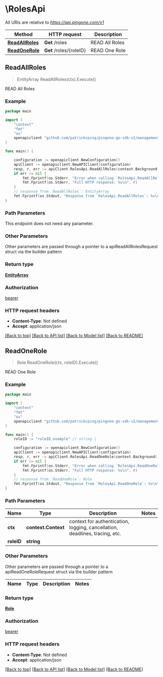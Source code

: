 # \RolesApi

All URIs are relative to *https://api.pingone.com/v1*

Method | HTTP request | Description
------------- | ------------- | -------------
[**ReadAllRoles**](RolesApi.md#ReadAllRoles) | **Get** /roles | READ All Roles
[**ReadOneRole**](RolesApi.md#ReadOneRole) | **Get** /roles/{roleID} | READ One Role



## ReadAllRoles

> EntityArray ReadAllRoles(ctx).Execute()

READ All Roles

### Example

```go
package main

import (
    "context"
    "fmt"
    "os"
    openapiclient "github.com/patrickcping/pingone-go-sdk-v2/management"
)

func main() {

    configuration := openapiclient.NewConfiguration()
    apiClient := openapiclient.NewAPIClient(configuration)
    resp, r, err := apiClient.RolesApi.ReadAllRoles(context.Background()).Execute()
    if err != nil {
        fmt.Fprintf(os.Stderr, "Error when calling `RolesApi.ReadAllRoles``: %v\n", err)
        fmt.Fprintf(os.Stderr, "Full HTTP response: %v\n", r)
    }
    // response from `ReadAllRoles`: EntityArray
    fmt.Fprintf(os.Stdout, "Response from `RolesApi.ReadAllRoles`: %v\n", resp)
}
```

### Path Parameters

This endpoint does not need any parameter.

### Other Parameters

Other parameters are passed through a pointer to a apiReadAllRolesRequest struct via the builder pattern


### Return type

[**EntityArray**](EntityArray.md)

### Authorization

[bearer](../README.md#bearer)

### HTTP request headers

- **Content-Type**: Not defined
- **Accept**: application/json

[[Back to top]](#) [[Back to API list]](../README.md#documentation-for-api-endpoints)
[[Back to Model list]](../README.md#documentation-for-models)
[[Back to README]](../README.md)


## ReadOneRole

> Role ReadOneRole(ctx, roleID).Execute()

READ One Role

### Example

```go
package main

import (
    "context"
    "fmt"
    "os"
    openapiclient "github.com/patrickcping/pingone-go-sdk-v2/management"
)

func main() {
    roleID := "roleID_example" // string | 

    configuration := openapiclient.NewConfiguration()
    apiClient := openapiclient.NewAPIClient(configuration)
    resp, r, err := apiClient.RolesApi.ReadOneRole(context.Background(), roleID).Execute()
    if err != nil {
        fmt.Fprintf(os.Stderr, "Error when calling `RolesApi.ReadOneRole``: %v\n", err)
        fmt.Fprintf(os.Stderr, "Full HTTP response: %v\n", r)
    }
    // response from `ReadOneRole`: Role
    fmt.Fprintf(os.Stdout, "Response from `RolesApi.ReadOneRole`: %v\n", resp)
}
```

### Path Parameters


Name | Type | Description  | Notes
------------- | ------------- | ------------- | -------------
**ctx** | **context.Context** | context for authentication, logging, cancellation, deadlines, tracing, etc.
**roleID** | **string** |  | 

### Other Parameters

Other parameters are passed through a pointer to a apiReadOneRoleRequest struct via the builder pattern


Name | Type | Description  | Notes
------------- | ------------- | ------------- | -------------


### Return type

[**Role**](Role.md)

### Authorization

[bearer](../README.md#bearer)

### HTTP request headers

- **Content-Type**: Not defined
- **Accept**: application/json

[[Back to top]](#) [[Back to API list]](../README.md#documentation-for-api-endpoints)
[[Back to Model list]](../README.md#documentation-for-models)
[[Back to README]](../README.md)

